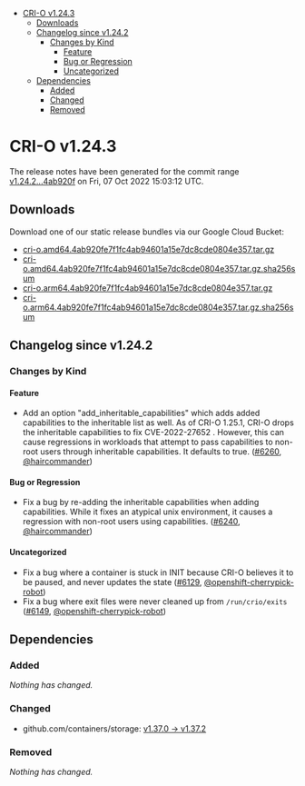 - [CRI-O v1.24.3](#cri-o-v1243)
  - [Downloads](#downloads)
  - [Changelog since v1.24.2](#changelog-since-v1242)
    - [Changes by Kind](#changes-by-kind)
      - [Feature](#feature)
      - [Bug or Regression](#bug-or-regression)
      - [Uncategorized](#uncategorized)
  - [Dependencies](#dependencies)
    - [Added](#added)
    - [Changed](#changed)
    - [Removed](#removed)

# CRI-O v1.24.3

The release notes have been generated for the commit range
[v1.24.2...4ab920f](https://github.com/cri-o/cri-o/compare/v1.24.2...4ab920fe7f1fc4ab94601a15e7dc8cde0804e357) on Fri, 07 Oct 2022 15:03:12 UTC.

## Downloads

Download one of our static release bundles via our Google Cloud Bucket:

- [cri-o.amd64.4ab920fe7f1fc4ab94601a15e7dc8cde0804e357.tar.gz](https://storage.googleapis.com/cri-o/artifacts/cri-o.amd64.4ab920fe7f1fc4ab94601a15e7dc8cde0804e357.tar.gz)
- [cri-o.amd64.4ab920fe7f1fc4ab94601a15e7dc8cde0804e357.tar.gz.sha256sum](https://storage.googleapis.com/cri-o/artifacts/cri-o.amd64.4ab920fe7f1fc4ab94601a15e7dc8cde0804e357.tar.gz.sha256sum)
- [cri-o.arm64.4ab920fe7f1fc4ab94601a15e7dc8cde0804e357.tar.gz](https://storage.googleapis.com/cri-o/artifacts/cri-o.arm64.4ab920fe7f1fc4ab94601a15e7dc8cde0804e357.tar.gz)
- [cri-o.arm64.4ab920fe7f1fc4ab94601a15e7dc8cde0804e357.tar.gz.sha256sum](https://storage.googleapis.com/cri-o/artifacts/cri-o.arm64.4ab920fe7f1fc4ab94601a15e7dc8cde0804e357.tar.gz.sha256sum)

## Changelog since v1.24.2

### Changes by Kind

#### Feature
 - Add an option "add_inheritable_capabilities" which adds added capabilities to the inheritable list as well. As of CRI-O 1.25.1, CRI-O drops the inheritable capabilities to fix CVE-2022-27652 . However, this can cause regressions in workloads that attempt to pass capabilities to non-root users through inheritable capabilities. It defaults to true. ([#6260](https://github.com/cri-o/cri-o/pull/6260), [@haircommander](https://github.com/haircommander))

#### Bug or Regression
 - Fix a bug by re-adding the inheritable capabilities when adding capabilities. While it fixes an atypical unix environment, it causes a regression with non-root users using capabilities. ([#6240](https://github.com/cri-o/cri-o/pull/6240), [@haircommander](https://github.com/haircommander))

#### Uncategorized
 - Fix a bug where a container is stuck in INIT because CRI-O believes it to be paused, and never updates the state ([#6129](https://github.com/cri-o/cri-o/pull/6129), [@openshift-cherrypick-robot](https://github.com/openshift-cherrypick-robot))
 - Fix a bug where exit files were never cleaned up from `/run/crio/exits` ([#6149](https://github.com/cri-o/cri-o/pull/6149), [@openshift-cherrypick-robot](https://github.com/openshift-cherrypick-robot))

## Dependencies

### Added
_Nothing has changed._

### Changed
- github.com/containers/storage: [v1.37.0 → v1.37.2](https://github.com/containers/storage/compare/v1.37.0...v1.37.2)

### Removed
_Nothing has changed._
